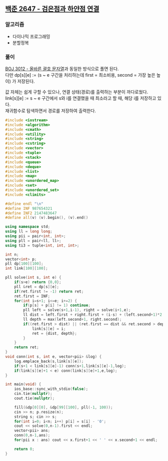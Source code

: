 ## [백준 2647 - 검은점과 하얀점 연결](https://www.acmicpc.net/problem/2647)

### 알고리즘
- 다이나믹 프로그래밍
- 분할정복

### 풀이
[BOJ 3012 - 올바른 괄호 문자열](https://github.com/jinsoolve/study_algorithm/tree/main/BOJ/3012)과 동일한 방식으로 풀면 된다.    
다만 dp[s][e] := (s ~ e 구간을 처리하는데 first = 최소비용, second = 가장 높은 높이) 가 저장된다.  

값 자체는 쉽게 구할 수 있으나, 연결 상태(경로)를 출력하는 부분이 까다로웠다.  
link[s][e] := s ~ e 구간에서 s와 i를 연결했을 때 최소라고 할 때, 해당 i를 저장하고 있다.  
재귀함수로 탐색하면서 경로를 저장하여 출력한다.

```c++
#include <iostream>
#include <algorithm>
#include <cmath>
#include <utility>
#include <string>
#include <cstring>
#include <vector>
#include <tuple>
#include <stack>
#include <queue>
#include <deque>
#include <list>
#include <map>
#include <unordered_map>
#include <set>
#include <unordered_set>
#include <climits>

#define endl "\n"
#define INF 987654321
#define INF2 2147483647
#define all(v) (v).begin(), (v).end()

using namespace std;
using ll = long long;
using pii = pair<int, int>;
using pll = pair<ll, ll>;
using ti3 = tuple<int, int, int>;

int n;
vector<int> p;
pll dp[100][100];
int link[100][100];

pll solve(int s, int e) {
    if(s>e) return {0,0};
    pll &ret = dp[s][e];
    if(ret.first != -1) return ret;
    ret.first = INF;
    for(int i=s+1; i<=e; i+=2) {
        if(p[s] + p[i] != 1) continue;
        pll left = solve(s+1,i-1), right = solve(i+1,e);
        ll dist = left.first + right.first + (i-s) + (left.second+1)*2;
        ll depth = max(left.second+1, right.second);
        if((ret.first > dist) || (ret.first == dist && ret.second > depth)) {
            link[s][e] = i;
            ret = {dist, depth};
        }
    }
    return ret;
}
void conn(int s, int e, vector<pii> &log) {
    log.emplace_back(s,link[s][e]);
    if(s+1 < link[s][e]-1) conn(s+1,link[s][e]-1,log);
    if(link[s][e]+1 < e) conn(link[s][e]+1,e,log);
}

int main(void) {
    ios_base::sync_with_stdio(false);
    cin.tie(nullptr);
    cout.tie(nullptr);

    fill(&dp[0][0], &dp[99][100], pll(-1, 100));
    cin >> n; p.resize(n);
    string s; cin >> s;
    for(int i=0; i<n; i++) p[i] = s[i] - '0';
    cout << solve(0,n-1).first << endl;
    vector<pii> ans;
    conn(0,n-1,ans);
    for(pii x : ans) cout << x.first+1 << ' ' << x.second+1 << endl;

    return 0;
}
```